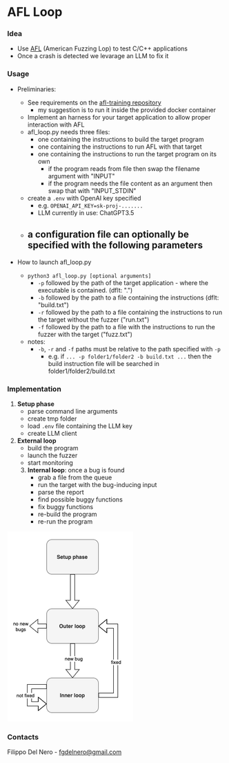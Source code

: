 # AFL Loop


### Idea
- Use [AFL](https://lcamtuf.coredump.cx/afl/) (American Fuzzing Lop) to test C/C++ applications
- Once a crash is detected we levarage an LLM to fix it


### Usage
- Preliminaries:
    - See requirements on the [afl-training repository](https://github.com/mykter/afl-training/tree/main) 
        - my suggestion is to run it inside the provided docker container
    - Implement an harness for your target application to allow proper interaction with AFL
    - afl_loop.py needs three files:
        - one containing the instructions to build the target program
        - one containing the instructions to run AFL with that target
        - one containing the instructions to run the target program on its own
            - if the program reads from file then swap the filename argument with "INPUT"
            - if the program needs the file content as an argument then swap that with "INPUT_STDIN"
    - create a `.env` with OpenAI key specified
        - e.g. `OPENAI_API_KEY=sk-proj-.......`
        - LLM currently in use: ChatGPT3.5
    - a configuration file can optionally be specified with the following parameters
        - 
    


- How to launch afl_loop.py
    - `python3 afl_loop.py [optional arguments]`
        - `-p` followed by the path of the target application - where the executable is contained. (dflt: ".")
        - `-b` followed by the path to a file containing the instructions (dflt: "build.txt")
        - `-r` followed by the path to a file containing the instructions to run the target without the fuzzer ("run.txt")
        - `-f` followed by the path to a file with the instructions to run the fuzzer with the target ("fuzz.txt")
    - notes:
        - `-b`, `-r` and `-f` paths must be relative to the path specified with `-p`
            - e.g. if `... -p folder1/folder2 -b build.txt ...` then the build instruction file will be searched in folder1/folder2/build.txt


### Implementation
1) **Setup phase**
    - parse command line arguments
    - create tmp folder
    - load `.env` file containing the LLM key
    - create LLM client
2) **External loop**
    - build the program
    - launch the fuzzer
    - start monitoring
    3) **Internal loop**: once a bug is found
        - grab a file from the queue
        - run the target with the bug-inducing input
        - parse the report
        - find possible buggy functions
        - fix buggy functions
        - re-build the program
        - re-run the program

![diagram of the afl_loop.py flow](afl_loop_py.png)


### Contacts
Filippo Del Nero - fgdelnero@gmail.com
